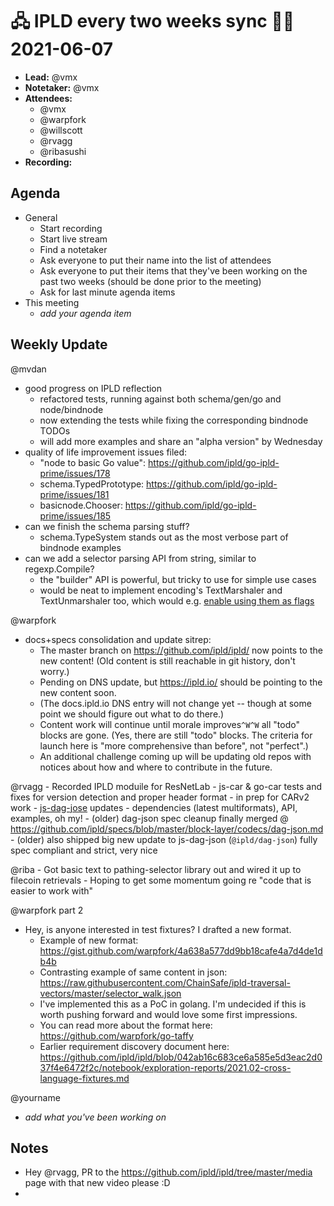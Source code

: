 # 🖧 IPLD every two weeks sync 🙌🏽 2021-06-07

- **Lead:** @vmx
- **Notetaker:** @vmx
- **Attendees:**
  - @vmx
  - @warpfork
  - @willscott
  - @rvagg 
  - @ribasushi
- **Recording:** 


## Agenda

- General
  - Start recording
  - Start live stream
  - Find a notetaker
  - Ask everyone to put their name into the list of attendees
  - Ask everyone to put their items that they've been working on the past two weeks (should be done prior to the meeting)
  - Ask for last minute agenda items
- This meeting
  - _add your agenda item_


## Weekly Update

@mvdan 
 - good progress on IPLD reflection
     - refactored tests, running against both schema/gen/go and node/bindnode
     - now extending the tests while fixing the corresponding bindnode TODOs
     - will add more examples and share an "alpha version" by Wednesday
 - quality of life improvement issues filed:
     - "node to basic Go value": https://github.com/ipld/go-ipld-prime/issues/178
     - schema.TypedPrototype: https://github.com/ipld/go-ipld-prime/issues/181
     - basicnode.Chooser: https://github.com/ipld/go-ipld-prime/issues/185
 - can we finish the schema parsing stuff?
     - schema.TypeSystem stands out as the most verbose part of bindnode examples
 - can we add a selector parsing API from string, similar to regexp.Compile?
     - the "builder" API is powerful, but tricky to use for simple use cases
     - would be neat to implement encoding's TextMarshaler and TextUnmarshaler too, which would e.g. [enable using them as flags](https://github.com/golang/go/issues/45754)

@warpfork
- docs+specs consolidation and update sitrep:
	- The master branch on https://github.com/ipld/ipld/ now points to the new content!  (Old content is still reachable in git history, don't worry.)
	- Pending on DNS update, but https://ipld.io/ should be pointing to the new content soon.
	- (The docs.ipld.io DNS entry will not change yet -- though at some point we should figure out what to do there.)
	- Content work will continue until morale improves`^W^W` all "todo" blocks are gone.  (Yes, there are still "todo" blocks.  The criteria for launch here is "more comprehensive than before", not "perfect".)
	- An additional challenge coming up will be updating old repos with notices about how and where to contribute in the future.

@rvagg 
    - Recorded IPLD moduile for ResNetLab
    - js-car & go-car tests and fixes for version detection and proper header format - in prep for CARv2 work
    - [js-dag-jose](https://github.com/ceramicnetwork/js-dag-jose/) updates - dependencies (latest multiformats), API, examples, oh my!
    - (older) dag-json spec cleanup finally merged @ https://github.com/ipld/specs/blob/master/block-layer/codecs/dag-json.md
    - (older) also shipped big new update to js-dag-json (`@ipld/dag-json`) fully spec compliant and strict, very nice
    
@riba
    - Got basic text to pathing-selector library out and wired it up to filecoin retrievals
        - Hoping to get some momentum going re "code that is easier to work with"

@warpfork part 2
- Hey, is anyone interested in test fixtures?  I drafted a new format.
	- Example of new format: https://gist.github.com/warpfork/4a638a577dd9bb18cafe4a7d4de1db4b
	- Contrasting example of same content in json: https://raw.githubusercontent.com/ChainSafe/ipld-traversal-vectors/master/selector_walk.json
	- I've implemented this as a PoC in golang.  I'm undecided if this is worth pushing forward and would love some first impressions.
	- You can read more about the format here: https://github.com/warpfork/go-taffy
	- Earlier requirement discovery document here: https://github.com/ipld/ipld/blob/042ab16c683ce6a585e5d3eac2d037f4e6472f2c/notebook/exploration-reports/2021.02-cross-language-fixtures.md

@yourname
 - _add what you've been working on_


## Notes

<!-- After each call, the notetaker submits a PR to https://github.com/ipld/team-mgmt to store the notes on the meeting-notes folder -->

- Hey @rvagg, PR to the https://github.com/ipld/ipld/tree/master/media page with that new video please :D
- 
